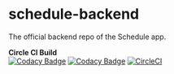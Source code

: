 # schedule-backend
The official backend repo of the Schedule app.

<strong>Circle CI Build</strong>  
[![Codacy Badge](https://api.codacy.com/project/badge/Grade/53d4270a1deb4a7f90a5ed29cecea887)](https://app.codacy.com/gh/DSCUAIC/schedule-backend?utm_source=github.com&utm_medium=referral&utm_content=DSCUAIC/schedule-backend&utm_campaign=Badge_Grade_Dashboard)
[![Codacy Badge](https://api.codacy.com/project/badge/Grade/53d4270a1deb4a7f90a5ed29cecea887)](https://app.codacy.com/gh/DSCUAIC/schedule-backend?utm_source=github.com&utm_medium=referral&utm_content=DSCUAIC/schedule-backend&utm_campaign=Badge_Grade_Settings)
[![CircleCI](https://circleci.com/gh/DSCUAIC/schedule-backend.svg?style=svg)](https://circleci.com/gh/DSCUAIC/schedule-backend)